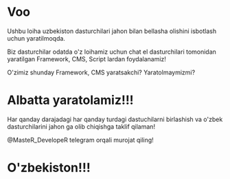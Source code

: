 # Voo

Ushbu loiha uzbekiston dasturchilari jahon bilan bellasha olishini isbotlash uchun yaratilmoqda.

Biz dasturchilar odatda o'z loihamiz uchun chat el dasturchilari tomonidan yaratilgan Framework, CMS, Script lardan foydalanamiz!

O'zimiz shunday Framework, CMS yaratsakchi? Yaratolmaymizmi?

# Albatta yaratolamiz!!!

Har qanday darajadagi har qanday turdagi dastuchilarni birlashish va o'zbek dasturchilarini jahon ga olib chiqishga taklif qilaman!

@MasteR_DevelopeR telegram orqali murojat qiling!

# O'zbekiston!!!
